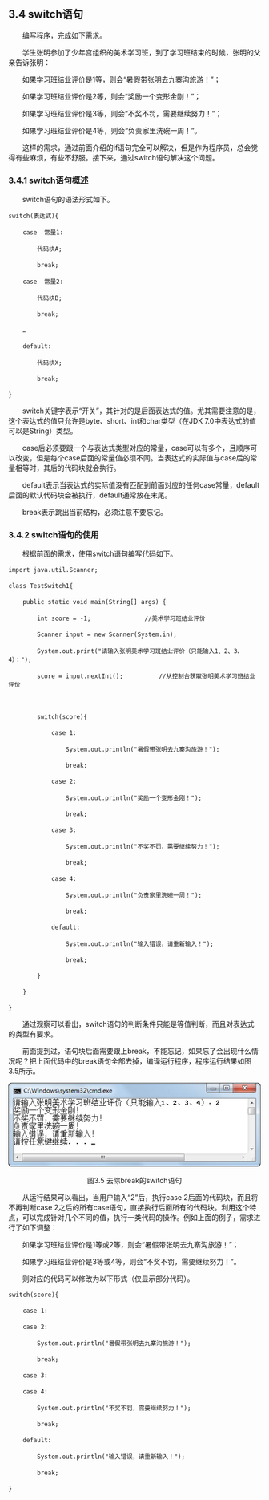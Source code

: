 ## 3.4  switch语句

 



&emsp;&emsp;编写程序，完成如下需求。

&emsp;&emsp;学生张明参加了少年宫组织的美术学习班，到了学习班结束的时候，张明的父亲告诉张明：

&emsp;&emsp;如果学习班结业评价是1等，则会“暑假带张明去九寨沟旅游！”；

&emsp;&emsp;如果学习班结业评价是2等，则会“奖励一个变形金刚！”；

&emsp;&emsp;如果学习班结业评价是3等，则会“不奖不罚，需要继续努力！”；

&emsp;&emsp;如果学习班结业评价是4等，则会“负责家里洗碗一周！”。

&emsp;&emsp;这样的需求，通过前面介绍的if语句完全可以解决，但是作为程序员，总会觉得有些麻烦，有些不舒服。接下来，通过switch语句解决这个问题。

### 3.4.1  switch语句概述  

&emsp;&emsp;switch语句的语法形式如下。


```
switch(表达式){

	case  常量1:

		代码块A;

		break;

	case  常量2:

		代码块B;

		break;

	…

	default:

		代码块X;

		break;

}
```


&emsp;&emsp;switch关键字表示“开关”，其针对的是后面表达式的值。尤其需要注意的是，这个表达式的值只允许是byte、short、int和char类型（在JDK 7.0中表达式的值可以是String）类型。

&emsp;&emsp;case后必须要跟一个与表达式类型对应的常量，case可以有多个，且顺序可以改变，但是每个case后面的常量值必须不同。当表达式的实际值与case后的常量相等时，其后的代码块就会执行。

&emsp;&emsp;default表示当表达式的实际值没有匹配到前面对应的任何case常量，default后面的默认代码块会被执行，default通常放在末尾。

&emsp;&emsp;break表示跳出当前结构，必须注意不要忘记。

### 3.4.2  switch语句的使用  

&emsp;&emsp;根据前面的需求，使用switch语句编写代码如下。


```
import java.util.Scanner;

class TestSwitch1{

    public static void main(String[] args) {

        int score = -1;               //美术学习班结业评价

        Scanner input = new Scanner(System.in);

        System.out.print("请输入张明美术学习班结业评价（只能输入1、2、3、4）：");

        score = input.nextInt();          //从控制台获取张明美术学习班结业评价



        switch(score){

        	case 1:

       			System.out.println("暑假带张明去九寨沟旅游！");

        		break;

        	case 2:

        		System.out.println("奖励一个变形金刚！");           

        		break;

        	case 3:

        		System.out.println("不奖不罚，需要继续努力！");

        		break;

        	case 4:

        		System.out.println("负责家里洗碗一周！");

        		break;

        	default:

        		System.out.println("输入错误，请重新输入！");

        		break;

        }

    }

}
```


&emsp;&emsp;通过观察可以看出，switch语句的判断条件只能是等值判断，而且对表达式的类型有要求。

&emsp;&emsp;前面提到过，语句块后面需要跟上break，不能忘记，如果忘了会出现什么情况呢？把上面代码中的break语句全部去掉，编译运行程序，程序运行结果如图3.5所示。

<p align="center"><img  src="../../img/d3z/tu3.5.png"/></p>
<p align="center"> 图3.5  去除break的switch语句 </p>  
&emsp;&emsp;从运行结果可以看出，当用户输入“2”后，执行case 2后面的代码块，而且将不再判断case 2之后的所有case语句，直接执行后面所有的代码块。利用这个特点，可以完成针对几个不同的值，执行一类代码的操作。例如上面的例子，需求进行了如下调整：

&emsp;&emsp;如果学习班结业评价是1等或2等，则会“暑假带张明去九寨沟旅游！”；

&emsp;&emsp;如果学习班结业评价是3等或4等，则会“不奖不罚，需要继续努力！”。

&emsp;&emsp;则对应的代码可以修改为以下形式（仅显示部分代码）。


```
switch(score){

    case 1:

    case 2:

    	System.out.println("暑假带张明去九寨沟旅游！");                  

   		break;

    case 3:

    case 4:

    	System.out.println("不奖不罚，需要继续努力！");

    	break;

    default:

    	System.out.println("输入错误，请重新输入！");

    	break;

}

```



